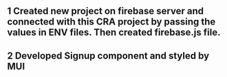 ## 1 Created new project on firebase server and connected with this CRA project by passing the values in ENV files. Then created firebase.js file.

## 2 Developed Signup component and styled by MUI
